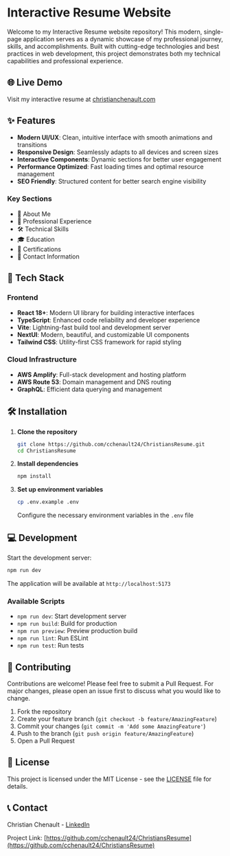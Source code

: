 # Interactive Resume Website

Welcome to my Interactive Resume website repository! This modern, single-page application serves as a dynamic showcase of my professional journey, skills, and accomplishments. Built with cutting-edge technologies and best practices in web development, this project demonstrates both my technical capabilities and professional experience.

## 🌐 Live Demo

Visit my interactive resume at [christianchenault.com](https://www.christianchenault.com/)

## ✨ Features

- **Modern UI/UX**: Clean, intuitive interface with smooth animations and transitions
- **Responsive Design**: Seamlessly adapts to all devices and screen sizes
- **Interactive Components**: Dynamic sections for better user engagement
- **Performance Optimized**: Fast loading times and optimal resource management
- **SEO Friendly**: Structured content for better search engine visibility

### Key Sections

- 🎯 About Me
- 💼 Professional Experience
- 🛠️ Technical Skills
- 🎓 Education
- 📜 Certifications
- 📱 Contact Information

## 🚀 Tech Stack

### Frontend

- **React 18+**: Modern UI library for building interactive interfaces
- **TypeScript**: Enhanced code reliability and developer experience
- **Vite**: Lightning-fast build tool and development server
- **NextUI**: Modern, beautiful, and customizable UI components
- **Tailwind CSS**: Utility-first CSS framework for rapid styling

### Cloud Infrastructure

- **AWS Amplify**: Full-stack development and hosting platform
- **AWS Route 53**: Domain management and DNS routing
- **GraphQL**: Efficient data querying and management

## 🛠️ Installation

1. **Clone the repository**

   ```bash
   git clone https://github.com/cchenault24/ChristiansResume.git
   cd ChristiansResume
   ```

2. **Install dependencies**

   ```bash
   npm install
   ```

3. **Set up environment variables**
   ```bash
   cp .env.example .env
   ```
   Configure the necessary environment variables in the `.env` file

## 💻 Development

Start the development server:

```bash
npm run dev
```

The application will be available at `http://localhost:5173`

### Available Scripts

- `npm run dev`: Start development server
- `npm run build`: Build for production
- `npm run preview`: Preview production build
- `npm run lint`: Run ESLint
- `npm run test`: Run tests

## 🤝 Contributing

Contributions are welcome! Please feel free to submit a Pull Request. For major changes, please open an issue first to discuss what you would like to change.

1. Fork the repository
2. Create your feature branch (`git checkout -b feature/AmazingFeature`)
3. Commit your changes (`git commit -m 'Add some AmazingFeature'`)
4. Push to the branch (`git push origin feature/AmazingFeature`)
5. Open a Pull Request

## 📝 License

This project is licensed under the MIT License - see the [LICENSE](LICENSE) file for details.

## 📞 Contact

Christian Chenault - [LinkedIn](https://www.linkedin.com/in/christian-chenault/)

Project Link: [https://github.com/cchenault24/ChristiansResume](https://github.com/cchenault24/ChristiansResume)
